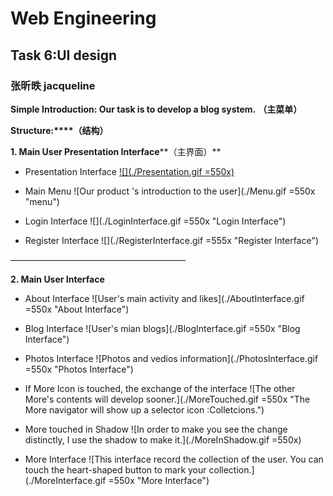 # Web Engineering
## Task 6:UI design
### 张昕昳 jacqueline

**Simple Introduction: Our task is to develop a blog system.**
**（主菜单）**

**Structure:****（结构）**

**1. Main User Presentation Interface****（主界面）**

* Presentation Interface
[![](./Presentation.gif =550x)](#)


* Main Menu
![Our product 's introduction to the user](./Menu.gif =550x "menu")



* Login Interface
![](./LoginInterface.gif =550x "Login Interface")



* Register Interface
![](./RegisterInterface.gif =555x "Register Interface")

————————————————————


**2. Main User Interface**
* About Interface
![User's main activity and likes](./AboutInterface.gif =550x "About Interface")



* Blog Interface
![User's mian blogs](./BlogInterface.gif =550x "Blog Interface")


* Photos Interface
![Photos and vedios information](./PhotosInterface.gif =550x "Photos Interface")



* If More Icon is touched, the exchange of the interface
![The other More's contents will develop sooner.](./MoreTouched.gif =550x "The More navigator will show up a selector icon :Colletcions.")



* More touched in Shadow
![In order to make you see the  change distinctly, I use the shadow to make it.](./MoreInShadow.gif =550x)



* More Interface
![This interface record the collection of the user. You can touch the heart-shaped button to mark your collection.](./MoreInterface.gif =550x "More Interface")


